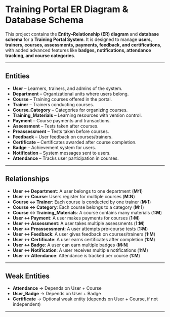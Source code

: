 
# Training Portal ER Diagram & Database Schema


This project contains the **Entity–Relationship (ER) diagram** and **database schema** for a **Training Portal System**.
It is designed to manage **users, trainers, courses, assessments, payments, feedback, and certifications**, with added advanced features like **badges, notifications, attendance tracking, and course categories**.

---

## Entities

* **User** – Learners, trainers, and admins of the system.
* **Department** – Organizational units where users belong.
* **Course** – Training courses offered in the portal.
* **Trainer** – Trainers conducting courses.
* **Course\_Category** – Categories for organizing courses.
* **Training\_Materials** – Learning resources with version control.
* **Payment** – Course payments and transactions.
* **Assessment** – Tests taken after courses.
* **Preassessment** – Tests taken before courses.
* **Feedback** – User feedback on courses/trainers.
* **Certificate** – Certificates awarded after course completion.
* **Badge** – Achievement system for users.
* **Notification** – System messages sent to users.
* **Attendance** – Tracks user participation in courses.

---

## Relationships

* **User ↔ Department**: A user belongs to one department (**M:1**)
* **User ↔ Course**: Users register for multiple courses (**M\:N**)
* **Course ↔ Trainer**: Each course is conducted by one trainer (**M:1**)
* **Course ↔ Category**: Each course belongs to a category (**M:1**)
* **Course ↔ Training\_Materials**: A course contains many materials (**1\:M**)
* **User ↔ Payment**: A user makes payments for courses (**1\:M**)
* **User ↔ Assessment**: A user takes multiple assessments (**1\:M**)
* **User ↔ Preassessment**: A user attempts pre-course tests (**1\:M**)
* **User ↔ Feedback**: A user gives feedback on courses/trainers (**1\:M**)
* **User ↔ Certificate**: A user earns certificates after completion (**1\:M**)
* **User ↔ Badge**: A user can earn multiple badges (**M\:N**)
* **User ↔ Notification**: A user receives multiple notifications (**1\:M**)
* **User ↔ Attendance**: Attendance is tracked per course (**1\:M**)

---

## Weak Entities

* **Attendance** → Depends on User + Course
* **User\_Badge** → Depends on User + Badge
* **Certificate** → Optional weak entity (depends on User + Course, if not independent)

---

